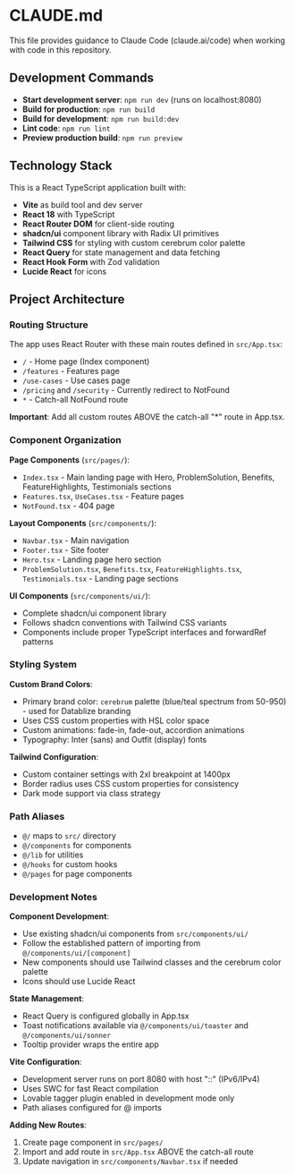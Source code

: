 # CLAUDE.md

This file provides guidance to Claude Code (claude.ai/code) when working with code in this repository.

## Development Commands

- **Start development server**: `npm run dev` (runs on localhost:8080)
- **Build for production**: `npm run build`
- **Build for development**: `npm run build:dev`
- **Lint code**: `npm run lint`
- **Preview production build**: `npm run preview`

## Technology Stack

This is a React TypeScript application built with:
- **Vite** as build tool and dev server
- **React 18** with TypeScript
- **React Router DOM** for client-side routing
- **shadcn/ui** component library with Radix UI primitives
- **Tailwind CSS** for styling with custom cerebrum color palette
- **React Query** for state management and data fetching
- **React Hook Form** with Zod validation
- **Lucide React** for icons

## Project Architecture

### Routing Structure
The app uses React Router with these main routes defined in `src/App.tsx`:
- `/` - Home page (Index component)
- `/features` - Features page  
- `/use-cases` - Use cases page
- `/pricing` and `/security` - Currently redirect to NotFound
- `*` - Catch-all NotFound route

**Important**: Add all custom routes ABOVE the catch-all "*" route in App.tsx.

### Component Organization

**Page Components** (`src/pages/`):
- `Index.tsx` - Main landing page with Hero, ProblemSolution, Benefits, FeatureHighlights, Testimonials sections
- `Features.tsx`, `UseCases.tsx` - Feature pages
- `NotFound.tsx` - 404 page

**Layout Components** (`src/components/`):
- `Navbar.tsx` - Main navigation
- `Footer.tsx` - Site footer
- `Hero.tsx` - Landing page hero section
- `ProblemSolution.tsx`, `Benefits.tsx`, `FeatureHighlights.tsx`, `Testimonials.tsx` - Landing page sections

**UI Components** (`src/components/ui/`):
- Complete shadcn/ui component library
- Follows shadcn conventions with Tailwind CSS variants
- Components include proper TypeScript interfaces and forwardRef patterns

### Styling System

**Custom Brand Colors**:
- Primary brand color: `cerebrum` palette (blue/teal spectrum from 50-950) - used for Datablize branding
- Uses CSS custom properties with HSL color space
- Custom animations: fade-in, fade-out, accordion animations
- Typography: Inter (sans) and Outfit (display) fonts

**Tailwind Configuration**:
- Custom container settings with 2xl breakpoint at 1400px
- Border radius uses CSS custom properties for consistency
- Dark mode support via class strategy

### Path Aliases
- `@/` maps to `src/` directory
- `@/components` for components
- `@/lib` for utilities  
- `@/hooks` for custom hooks
- `@/pages` for page components

### Development Notes

**Component Development**:
- Use existing shadcn/ui components from `src/components/ui/`
- Follow the established pattern of importing from `@/components/ui/[component]`
- New components should use Tailwind classes and the cerebrum color palette
- Icons should use Lucide React

**State Management**:
- React Query is configured globally in App.tsx
- Toast notifications available via `@/components/ui/toaster` and `@/components/ui/sonner`
- Tooltip provider wraps the entire app

**Vite Configuration**:
- Development server runs on port 8080 with host "::" (IPv6/IPv4)
- Uses SWC for fast React compilation
- Lovable tagger plugin enabled in development mode only
- Path aliases configured for @ imports

**Adding New Routes**:
1. Create page component in `src/pages/`
2. Import and add route in `src/App.tsx` ABOVE the catch-all route
3. Update navigation in `src/components/Navbar.tsx` if needed